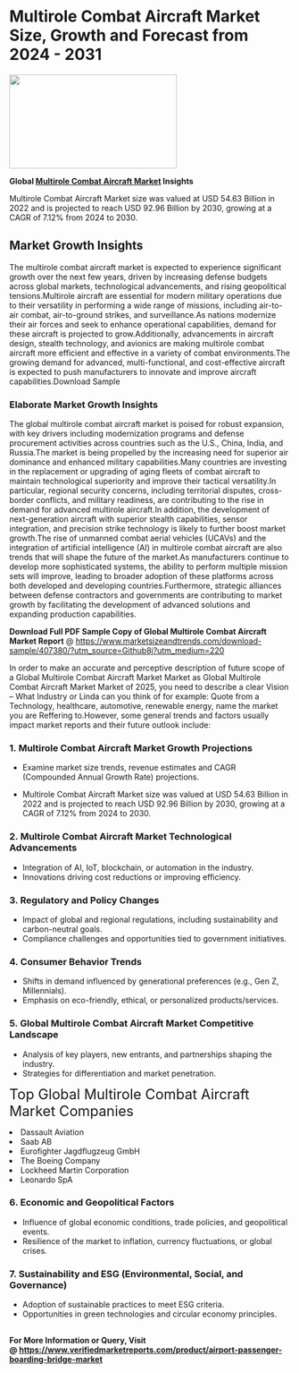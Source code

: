<H1>Multirole Combat Aircraft Market Size, Growth and Forecast from 2024 - 2031</H1><img class="aligncenter size-medium wp-image-584254" src="https://thirdeyenews.in/wp-content/uploads/2024/09/Global-Market-Research-300x168.jpeg" alt="" width="300" height="168" /><p><strong>Global&nbsp;<a href="https://www.marketsizeandtrends.com/download-sample/407380/?utm_source=Github8j?utm_medium=220">Multirole Combat Aircraft Market</a> Insights</strong></p><p>Multirole Combat Aircraft Market size was valued at USD 54.63 Billion in 2022 and is projected to reach USD 92.96 Billion by 2030, growing at a CAGR of 7.12% from 2024 to 2030.</p><p><h2>Market Growth Insights</h2> The multirole combat aircraft market is expected to experience significant growth over the next few years, driven by increasing defense budgets across global markets, technological advancements, and rising geopolitical tensions.Multirole aircraft are essential for modern military operations due to their versatility in performing a wide range of missions, including air-to-air combat, air-to-ground strikes, and surveillance.As nations modernize their air forces and seek to enhance operational capabilities, demand for these aircraft is projected to grow.Additionally, advancements in aircraft design, stealth technology, and avionics are making multirole combat aircraft more efficient and effective in a variety of combat environments.The growing demand for advanced, multi-functional, and cost-effective aircraft is expected to push manufacturers to innovate and improve aircraft capabilities.Download Sample <h3>Elaborate Market Growth Insights</h3> The global multirole combat aircraft market is poised for robust expansion, with key drivers including modernization programs and defense procurement activities across countries such as the U.S., China, India, and Russia.The market is being propelled by the increasing need for superior air dominance and enhanced military capabilities.Many countries are investing in the replacement or upgrading of aging fleets of combat aircraft to maintain technological superiority and improve their tactical versatility.In particular, regional security concerns, including territorial disputes, cross-border conflicts, and military readiness, are contributing to the rise in demand for advanced multirole aircraft.In addition, the development of next-generation aircraft with superior stealth capabilities, sensor integration, and precision strike technology is likely to further boost market growth.The rise of unmanned combat aerial vehicles (UCAVs) and the integration of artificial intelligence (AI) in multirole combat aircraft are also trends that will shape the future of the market.As manufacturers continue to develop more sophisticated systems, the ability to perform multiple mission sets will improve, leading to broader adoption of these platforms across both developed and developing countries.Furthermore, strategic alliances between defense contractors and governments are contributing to market growth by facilitating the development of advanced solutions and expanding production capabilities.</p><p><span class=""><strong>Download Full PDF Sample Copy of Global Multirole Combat Aircraft Market Report</strong> @ <a href="https://www.marketsizeandtrends.com/download-sample/407380/?utm_source=Github8j?utm_medium=220" target="_blank">https://www.marketsizeandtrends.com/download-sample/407380/?utm_source=Github8j?utm_medium=220</a></span></p><p>In order to make an accurate and perceptive description of future scope of a Global&nbsp;Multirole Combat Aircraft Market Market as Global&nbsp;Multirole Combat Aircraft Market Market of 2025, you need to describe a clear Vision &ndash; What Industry or Linda can you think of for example: Quote from a Technology, healthcare, automotive, renewable energy, name the market you are Reffering to.However, some general trends and factors usually impact market reports and their future outlook include:</p><h3>1.&nbsp;<strong>Multirole Combat Aircraft Market Growth Projections</strong></h3><ul><li>Examine market size trends, revenue estimates and CAGR (Compounded Annual Growth Rate) projections.</li><li><p>Multirole Combat Aircraft Market size was valued at USD 54.63 Billion in 2022 and is projected to reach USD 92.96 Billion by 2030, growing at a CAGR of 7.12% from 2024 to 2030.</p></li></ul><h3>2.&nbsp;<strong>Multirole Combat Aircraft Market Technological Advancements</strong></h3><ul><li>Integration of AI, IoT, blockchain, or automation in the industry.</li><li>Innovations driving cost reductions or improving efficiency.</li></ul><h3>3.&nbsp;<strong>Regulatory and Policy Changes</strong></h3><ul><li>Impact of global and regional regulations, including sustainability and carbon-neutral goals.</li><li>Compliance challenges and opportunities tied to government initiatives.</li></ul><h3>4.&nbsp;<strong>Consumer Behavior Trends</strong></h3><ul><li>Shifts in demand influenced by generational preferences (e.g., Gen Z, Millennials).</li><li>Emphasis on eco-friendly, ethical, or personalized products/services.</li></ul><h3>5.&nbsp;<strong>Global Multirole Combat Aircraft Market Competitive Landscape</strong></h3><ul><li>Analysis of key players, new entrants, and partnerships shaping the industry.</li><li>Strategies for differentiation and market penetration.</li></ul><p data-pm-slice="1 1 []"><span style="color: inherit; font-family: inherit; font-size: 25px;">Top Global Multirole Combat Aircraft Market Companies</span></p><div class="" data-test-id=""><p><li>Dassault Aviation</li><li> Saab AB</li><li> Eurofighter Jagdflugzeug GmbH</li><li> The Boeing Company</li><li> Lockheed Martin Corporation</li><li> Leonardo SpA</li></p></div><h3>6.&nbsp;<strong>Economic and Geopolitical Factors</strong></h3><ul><li>Influence of global economic conditions, trade policies, and geopolitical events.</li><li>Resilience of the market to inflation, currency fluctuations, or global crises.</li></ul><h3>7.&nbsp;<strong>Sustainability and ESG (Environmental, Social, and Governance)</strong></h3><ul><li>Adoption of sustainable practices to meet ESG criteria.</li><li>Opportunities in green technologies and circular economy principles.</li></ul><h2><strong style="font-size: 14px;">For More Information or Query, Visit @&nbsp;</strong><a style="background-color: #ffffff; font-size: 14px;" href="https://www.marketsizeandtrends.com/report/multirole-combat-aircraft-market/" target="_blank">https://www.verifiedmarketreports.com/product/airport-passenger-boarding-bridge-market</a></h2>